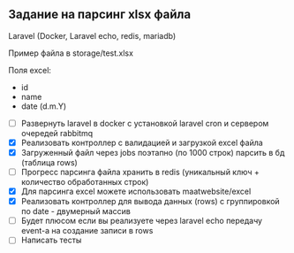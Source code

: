 Задание на парсинг xlsx файла
-------

Laravel (Docker, Laravel echo, redis, mariadb)

Пример файла в storage/test.xlsx

Поля excel:

- id
- name
- date (d.m.Y)


* [ ] Развернуть laravel в docker с установкой laravel cron и сервером очередей rabbitmq
* [x] Реализовать контроллер с валидацией и загрузкой excel файла
* [x] Загруженный файл через jobs поэтапно (по 1000 строк) парсить в бд (таблица rows)
* [ ] Прогресс парсинга файла хранить в redis (уникальный ключ + количество обработанных строк)
* [x] Для парсинга excel можете использовать maatwebsite/excel
* [x] Реализовать контроллер для вывода данных (rows) с группировкой по date - двумерный массив
* [ ] Будет плюсом если вы реализуете через laravel echo передачу event-а на создание записи в rows
* [ ] Написать тесты
